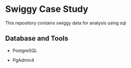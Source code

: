 # Swiggy Case Study
This repository contains swiggy data for analysis using sql

## Database and Tools
- PostgreSQL
+ PgAdmin4
